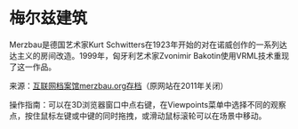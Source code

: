 # 梅尔兹建筑
Merzbau是德国艺术家Kurt Schwitters在1923年开始的对在诺威创作的一系列达达主义的房间改造。1999年，匈牙利艺术家Zvonimir Bakotin使用VRML技术重现了这一作品。

来源：[互联网档案馆merzbau.org存档](https://web.archive.org/web/20101123170635/http://www.merzbau.org/Schwitters.html)（原网站在2011年关闭）

操作指南：可以在3D浏览器窗口中点右键，在Viewpoints菜单中选择不同的观察点，按住鼠标左键或中键的同时拖拽，或滑动鼠标滚轮可以在场景中移动。
